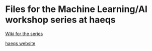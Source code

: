 # Files for the Machine Learning/AI workshop series at haeqs

[Wiki for the series](https://we.riseup.net/haeqs/machine-learning-ai-track)

[haeqs website](https://haeqs.xyz/)

